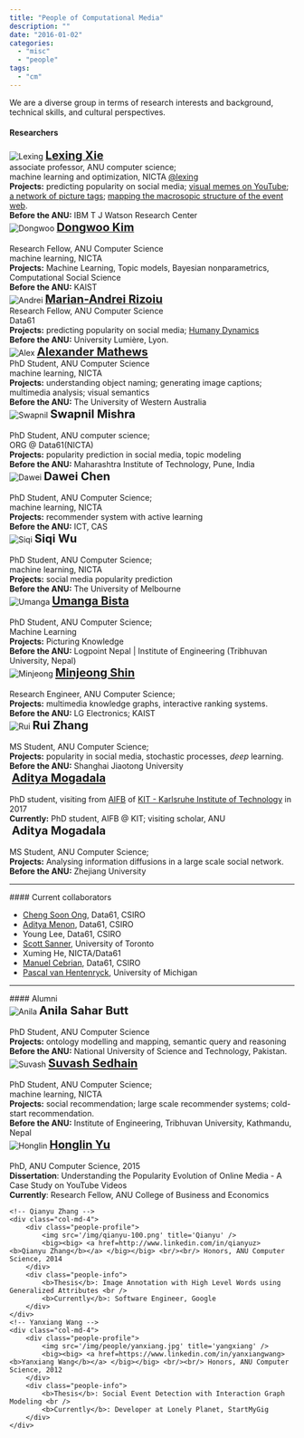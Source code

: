 ```yaml
---
title: "People of Computational Media"
description: ""
date: "2016-01-02"
categories:
  - "misc"
  - "people"
tags:
  - "cm"
---
```


We are a diverse group in terms of research interests and background, technical skills, and cultural perspectives.

<!--more-->

#### Researchers

<!-- first row -->
<div class="row">
    <!-- Lexing Xie -->
    <div class="col-md-4">
        <div class="people-profile">
            <img src='/img/lexing-100.jpg' title='Lexing' />
            <a target="_blank" href="http://users.cecs.anu.edu.au/~xlx">
            <big><big> <b>Lexing Xie</b> </big></big></a>
            <br/>
            associate professor, ANU computer science; <br/> machine learning and optimization, NICTA
            <a href=https://twitter.com/lexing>@lexing</a>
        </div>
        <div class="people-info">
            <b>Projects:</b>
            predicting popularity on social media;
            <a target="_blank" href="http://users.cecs.anu.edu.au/~xlx/proj/visualmemes.html"> visual memes on YouTube</a>;
            <a target="_blank" href="http://users.cecs.anu.edu.au/~xlx/proj/tagnet">a network of picture tags</a>;
            <a target="_blank" href="http://www.aaai.org/ocs/index.php/ICWSM/ICWSM12/paper/view/4595">mapping the macrosopic structure of the event web</a>.
            <br>
            <b>Before the ANU:</b> IBM T J Watson Research Center
        </div>
    </div>
    <!-- Dongwoo Kim -->
    <div class="col-md-4">
        <div class="people-profile">
            <img src='/img/dongwoo-100.png' title='Dongwoo' />
            <a target="_blank" href="http://arongdari.github.io/"> <big><big> <b>Dongwoo Kim</b> </big></big></a> <br/><br/> Research Fellow, ANU Computer Science <br/> machine learning, NICTA
        </div>
        <div class="people-info">
            <b>Projects:</b>
                Machine Learning, Topic models, Bayesian nonparametrics, Computational Social Science  
            <br>
            <b>Before the ANU:</b> KAIST
        </div>
    </div>
    <!-- Marian-Andrei Rizoiu -->
    <div class="col-md-4">
        <div class="people-profile">
            <img src='/img/andrei-100.png' title='Andrei' />
            <a target="_blank" href="http://rizoiu.eu"> <big><big> <b>Marian-Andrei Rizoiu</b> </big></big></a> <br/> Research Fellow, ANU Computer Science <br/>Data61
        </div>
        <div class="people-info">
            <b>Projects:</b>
                predicting popularity on social media;
                <a target="_blank" href="https://www.nicta.com.au/category/research/optimisation/projects/human-dynamics/">Humany Dynamics</a>
            <br>
            <b>Before the ANU:</b> University Lumière, Lyon.
        </div>
    </div>
</div>

<!-- second row -->
<div class="row">
    <!-- Alexander Mathews -->
    <div class="col-md-4">
        <div class="people-profile">
            <img src='/img/alex-100.png' title='Alex' />
            <big><big> <b><a href="http://users.cecs.anu.edu.au/~u4534172/index.html">Alexander Mathews</a></b> </big></big> <br/> PhD Student, ANU Computer Science  <br/> machine learning, NICTA
        </div>
        <div class="people-info">
            <b>Projects:</b>
                understanding object naming; generating image captions;
                multimedia analysis; visual semantics
            <br>
            <b>Before the ANU:</b> The University of Western Australia
        </div>
    </div>
    <!-- Swapnil Mishra -->
    <div class="col-md-4">
        <div class="people-profile">
            <img src='/img/smishra-100.png' title='Swapnil' />
            <big><big> <b>Swapnil Mishra</b> </big></big> <br/><br/> PhD Student, ANU computer science; <br/> ORG @ Data61(NICTA)
        </div>
        <div class="people-info">
            <b>Projects:</b>
                popularity prediction in social media, topic modeling
            <br>
            <b>Before the ANU:</b> Maharashtra Institute of Technology, Pune, India
        </div>
    </div>
    <!-- Dawei Chen -->
    <div class="col-md-4">
        <div class="people-profile">
            <img src='/img/dawei-100.png' title='Dawei' />
            <big><big> <b>Dawei Chen</b> </big></big> <br/><br/> PhD Student, ANU Computer Science;  <br/> machine learning, NICTA
        </div>
        <div class="people-info">
            <b>Projects:</b>
                recommender system with active learning
            <br>
            <b>Before the ANU:</b> ICT, CAS
        </div>
    </div>
</div>

<!-- third row -->
<div class="row">
    <!-- Siqi Wu -->
    <div class="col-md-4">
        <div class="people-profile">
            <img src='/img/siqi-100.png' title='Siqi'  />
            <big><big> <b>Siqi Wu</b> </big></big> <br/><br/> PhD Student, ANU Computer Science;  <br/> machine learning, NICTA
        </div>
        <div class="people-info">
            <b>Projects:</b>
                social media popularity prediction
            <br>
            <b>Before the ANU:</b> The University of Melbourne
        </div>
    </div>
    <!-- Umanga Bista -->
    <div class="col-md-4">
        <div class="people-profile">
            <img src='/img/umanga-100.png' title='Umanga' />
            <big><big> <b><a href=https://twitter.com/bistaumanga>Umanga Bista</a></b> </big></big> <br/><br/> PhD Student, ANU Computer Science;  <br/> Machine Learning
        </div>
        <div class="people-info">
            <b>Projects:</b>
                Picturing Knowledge
            <br>
            <b>Before the ANU:</b> Logpoint Nepal | Institute of Engineering (Tribhuvan University, Nepal)
        </div>
    </div>
    <!-- Minjeong Shin -->
    <div class="col-md-4">
        <div class="people-profile">
            <img src='/img/minjeong-100.png' title='Minjeong' />
            <big><big> <b><a href="https://berebere86.github.io/">Minjeong Shin</a></b> </big></big> <br/><br/> Research Engineer, ANU Computer Science;  <br/>
        </div>
        <div class="people-info">
            <b>Projects:</b>
                multimedia knowledge graphs, interactive ranking systems. 
            <br>
            <b>Before the ANU:</b> LG Electronics; KAIST
        </div>
    </div>
</div>

<!-- fourth row -->
<div class="row">
    <!-- Rui Zhang -->
    <div class="col-md-4">
        <div class="people-profile">
            <img src='/img/male_icon.png' title='Rui' />
            <big><big> <b>Rui Zhang</b> </big></big> <br/><br/> MS Student, ANU Computer Science;
        </div>
        <div class="people-info">
            <b>Projects:</b>
                popularity in social media, stochastic processes, <i>deep</i> learning.
            <br>
            <b>Before the ANU:</b> Shanghai Jiaotong University
        </div>
    </div>
    <!-- Aditya Mogadala -->
    <div class="col-md-4">
        <div class="people-profile">
            <img src='/img/male_icon.png' title='' />
            <big><big> <b><a href="http://mogadala.com/">Aditya Mogadala</a></b> </big></big> <br/><br/> PhD student, visiting from <a href=http://www.aifb.kit.edu/web/Hauptseite/en>AIFB</a> of <a href=http://www.kit.edu/>KIT - Karlsruhe Institute of Technology</a> in 2017
        </div>
        <div class="people-info">
            <b>Currently:</b> PhD student, AIFB @ KIT; visiting scholar, ANU
        </div>
    </div>
    <!-- Quyu Kong -->
    <div class="col-md-4">
        <div class="people-profile">
            <img src='/img/qykong-100.jpg' title='' />
            <big><big> <b>Aditya Mogadala</b> </big></big> <br/><br/> MS Student, ANU Computer Science;
        </div>
        <div class="people-info">
            <b>Projects:</b>
                Analysing information diffusions in a large scale social network.
            <br>
            <b>Before the ANU:</b> Zhejiang University
        </div>
    </div>
</div>

<!-- fifth -->
<div class="row">

</div>

<hr>
#### Current collaborators

* [Cheng Soon Ong](http://www.ong-home.my), Data61, CSIRO
* [Aditya Menon](http://users.cecs.anu.edu.au/~akmenon/), Data61, CSIRO
* Young Lee, Data61, CSIRO
* [Scott Sanner](http://users.cecs.anu.edu.au/~ssanner), University of Toronto
* Xuming He, NICTA/Data61
* [Manuel Cebrian][manuel], Data61, CSIRO
* [Pascal van Hentenryck](http://pascalvanhentenryck.engin.umich.edu), University of Michigan


<hr>
#### Alumni
<div class="row">
    <!-- Anila Sahar Butt -->
    <div class="col-md-4">
        <div class="people-profile">
            <img src='/img/anila-100.png' title='Anila' />
            <big><big> <b>Anila Sahar Butt</b> </big></big> <br/><br/> PhD Student, ANU Computer Science
        </div>
        <div class="people-info">
            <b>Projects:</b>
                ontology modelling and mapping, semantic query and reasoning
            <br>
            <b>Before the ANU:</b> National University of Science and Technology, Pakistan.
       </div>
    </div>
    <!-- Suvash Sedhain -->
    <div class="col-md-4">
        <div class="people-profile">
            <img src='/img/ssedhain-100.png' title='Suvash' />
            <big><big> <b><a href="http://ssedhain.com">Suvash Sedhain</a></b> </big></big> <br/><br/> PhD Student, ANU Computer Science;  <br/> machine learning, NICTA
        </div>
        <div class="people-info">
            <b>Projects:</b>
                social recommendation; large scale recommender systems;
                cold-start recommendation.
            <br>
            <b>Before the ANU:</b> Institute of Engineering, Tribhuvan University, Kathmandu, Nepal
        </div>
    </div>
    <!-- Honglin Yu -->
    <div class="col-md-4">
        <div class="people-profile">
            <img src='/img/honglin-100.png' title='Honglin' />
            <a target="_blank" href="http://yuhonglin.github.io"> <big><big> <b>Honglin Yu</b> </big></big></a> <br/><br/> PhD, ANU Computer Science, 2015
        </div>
        <div class="people-info">
            <b>Dissertation</b>: Understanding the Popularity Evolution of Online Media - A Case Study on YouTube Videos <br />
            <b>Currently</b>: Research Fellow, ANU College of Business and Economics
        </div>
    </div>
</div>
<div class="row">

    <!-- Qianyu Zhang -->
    <div class="col-md-4">
        <div class="people-profile">
            <img src='/img/qianyu-100.png' title='Qianyu' />
            <big><big> <a href=http://www.linkedin.com/in/qianyuz><b>Qianyu Zhang</b></a> </big></big> <br/><br/> Honors, ANU Computer Science, 2014
        </div>
        <div class="people-info">
            <b>Thesis</b>: Image Annotation with High Level Words using Generalized Attributes <br />
            <b>Currently</b>: Software Engineer, Google
        </div>
    </div>
    <!-- Yanxiang Wang -->
    <div class="col-md-4">
        <div class="people-profile">
            <img src='/img/people/yanxiang.jpg' title='yangxiang' />
            <big><big> <a href=https://www.linkedin.com/in/yanxiangwang><b>Yanxiang Wang</b></a> </big></big> <br/><br/> Honors, ANU Computer Science, 2012
        </div>
        <div class="people-info">
            <b>Thesis</b>: Social Event Detection with Interaction Graph Modeling <br />
            <b>Currently</b>: Developer at Lonely Planet, StartMyGig
        </div>
    </div>
</div>



[manuel]:http://web.media.mit.edu/~cebrian
